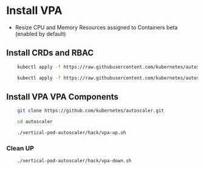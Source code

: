# Install VPA 

- Resize CPU and Memory Resources assigned to Containers beta (enabled by default)

## Install CRDs and RBAC

```bash
    kubectl apply -f https://raw.githubusercontent.com/kubernetes/autoscaler/vpa-release-1.3/vertical-pod-autoscaler/deploy/vpa-v1-crd-gen.yaml
   ```

```bash
    kubectl apply -f https://raw.githubusercontent.com/kubernetes/autoscaler/vpa-release-1.3/vertical-pod-autoscaler/deploy/vpa-rbac.yaml

   ```

## Install VPA VPA Components

```bash
    git clone https://github.com/kubernetes/autoscaler.git

   ```
```bash
    cd autoscaler

   ```
```bash
    ./vertical-pod-autoscaler/hack/vpa-up.sh

   ```

### Clean UP

```bash
    ./vertical-pod-autoscaler/hack/vpa-down.sh

   ```
